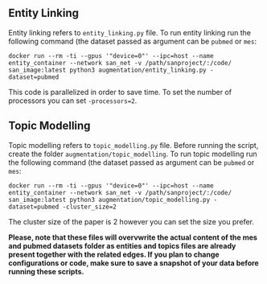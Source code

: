## Entity Linking
Entity linking refers to `entity_linking.py` file. To run entity linking run the following command (the dataset passed as argument can be `pubmed` or `mes`:
```
docker run --rm -ti --gpus '"device=0"' --ipc=host --name entity_container --network san_net -v /path/sanproject/:/code/ san_image:latest python3 augmentation/entity_linking.py -dataset=pubmed
```
This code is parallelized in order to save time. To set the number of processors you can set `-processors=2`.

## Topic Modelling
Topic modelling refers to `topic_modelling.py` file. Before running the script, create the folder `augmentation/topic_modelling`. To run topic modelling run the following command (the dataset passed as argument can be `pubmed` or `mes`:
```
docker run --rm -ti --gpus '"device=0"' --ipc=host --name entity_container --network san_net -v /path/sanproject/:/code/ san_image:latest python3 augmentation/topic_modelling.py -dataset=pubmed -cluster_size=2
```
The cluster size of the paper is 2 however you can set the size you prefer.

**Please, note that these files will overvwrite the actual content of the mes and pubmed datasets folder as entities and topics files are already present together with the related edges. If you plan to change configurations or code, make sure to save a snapshot of your data before running these scripts.**

